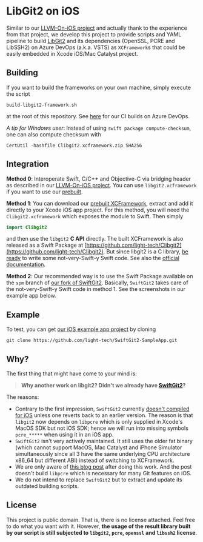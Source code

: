 LibGit2 on iOS
==============

Similar to our [LLVM-On-iOS project](https://github.com/light-tech/LLVM-On-iOS) and actually thank to the experience from that project, we develop this project to provide scripts and YAML pipeline to build [LibGit2](https://github.com/libgit2/libgit2) and its dependencies (OpenSSL, PCRE and LibSSH2) on Azure DevOps (a.k.a. VSTS) as `XCFramework`s that could be easily embedded in Xcode iOS/Mac Catalyst project.

Building
--------

If you want to build the frameworks on your own machine, simply execute the script
```shell
build-libgit2-framework.sh
```
at the root of this repository.
See [here](https://lightech.visualstudio.com/LibGit2-On-iOS/_build?definitionId=85) for our CI builds on Azure DevOps.

*A tip for Windows user*: Instead of using `swift package compute-checksum`, one can also compute checksum with
```shell
CertUtil -hashfile Clibgit2.xcframework.zip SHA256
```

Integration
-----------

**Method 0**: Interoperate Swift, C/C++ and Objective-C via bridging header as described in our [LLVM-On-iOS project](https://github.com/light-tech/LLVM-On-iOS). You can use `libgit2.xcframework` if you want to use our [prebuilt](https://github.com/light-tech/LibGit2-On-iOS/releases).

**Method 1**: You can download our [prebuilt XCFramework](https://github.com/light-tech/LibGit2-On-iOS/releases), extract and add it directly to your Xcode iOS app project. For this method, you will need the `Clibgit2.xcframework` which exposes the module to Swift. Then simply
```swift
import Clibgit2
```
and then use the `libgit2` **C API** directly.
The built XCFramework is also released as a Swift Package at [https://github.com/light-tech/Clibgit2](https://github.com/light-tech/Clibgit2).
But since libgit2 is a C library, [be ready](https://theswiftdev.com/how-to-use-c-libraries-in-swift/) to write some not-very-Swift-y Swift code. See also the [official documentation](https://github.com/apple/swift/blob/main/docs/HowSwiftImportsCAPIs.md).

**Method 2**: Our recommended way is to use the Swift Package available on the  `spm` branch of [our fork of SwiftGit2](https://github.com/light-tech/SwiftGit2).
Basically, `SwiftGit2` takes care of the not-very-Swift-y Swift code in method 1.
See the screenshots in our example app below.

Example
-------

To test, you can get [our iOS example app project](https://github.com/light-tech/SwiftGit2-SampleApp) by cloning
```shell
git clone https://github.com/light-tech/SwiftGit2-SampleApp.git
```

Why?
----

The first thing that might have come to your mind is:
> **Why another work on libgit2? Didn't we already have [SwiftGit2](https://github.com/SwiftGit2/SwiftGit2)?**

The reasons:
 * Contrary to the first impression, `SwiftGit2` currently [doesn't compiled for iOS](https://github.com/SwiftGit2/SwiftGit2/issues/190) unless one reverts back to an earlier version. The reason is that `libgit2` now depends on `libpcre` which is only supplied in Xcode's MacOS SDK but not iOS SDK; hence we will run into missing symbols `pcre_*****` when using it in an iOS app.
 * `SwiftGit2` isn't very actively maintained. It still uses the older fat binary (which cannot support MacOS, Mac Catalyst and iPhone Simulator simultaneously since all 3 have the same underlying CPU architecture x86_64 but different ABI) instead of switching to XCFramework.
 * We are only aware of [this blog post](https://www.michaelfcollins3.me/posts/2021/01/build-libgit2-for-ios-and-catalyst/) after doing this work. And the post doesn't build `libpcre` which is necessary for many Git features on iOS.
 * We do not intend to replace `SwiftGit2` but to extract and update its outdated building scripts.

License
-------

This project is public domain. That is, there is no license attached.
Feel free to do what you want with it.
However, **the usage of the result library built by our script is still subjected to `libgit2`, `pcre`, `openssl` and `libssh2` license**.
